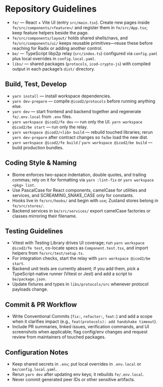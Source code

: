 # Repository Guidelines

- `fe/` — React + Vite UI (entry `src/main.tsx`). Create new pages inside `fe/src/components/<feature>/` and register them in `fe/src/App.tsx`; keep feature helpers beside the page.
- `fe/src/components/layout/` holds shared shells/navs, and `fe/src/components/ui/` keeps reusable primitives—reuse these before reaching for Radix or adding another control.
- `be/` — TypeScript libp2p relay (`src/index.ts`) configured via `config.yaml` plus local overrides in `config.local.yaml`.
- `libs/` — shared packages (`protocols`, `icod-crypto-js`) with compiled output in each package’s `dist/` directory.

## Build, Test, Develop
- `yarn install` — install workspace dependencies.
- `yarn dev-prepare` — compile `@icod2/protocols` before running anything else.
- `yarn dev` — start frontend and backend together and regenerate `fe/.env.local` from `.env` files.
- `yarn workspace @icod2/fe dev` — run only the UI. `yarn workspace @icod2/be start` — run only the relay.
- `yarn workspace @icod2/<lib> build` — rebuild touched libraries; rerun `yarn dev-prepare` after contract changes so `fe`/`be` load the new dist.
- `yarn workspace @icod2/fe build` / `yarn workspace @icod2/be build` — build production bundles.

## Coding Style & Naming
- Biome enforces two-space indentation, double quotes, and trailing commas; rely on it for formatting via `yarn :lint-fix` or `yarn workspace <pkg> lint`.
- Use PascalCase for React components, camelCase for utilities and services, and SCREAMING_SNAKE_CASE only for constants.
- Hooks live in `fe/src/hooks/` and begin with `use`; Zustand stores belong in `fe/src/stores/`.
- Backend services in `be/src/services/` export camelCase factories or classes mirroring their filename.

## Testing Guidelines
- Vitest with Testing Library drives UI coverage; run `yarn workspace @icod2/fe test`, co-locate specs as `Component.test.tsx`, and import helpers from `fe/src/test/setup.ts`.
- For integration checks, start the relay with `yarn workspace @icod2/be start`.
- Backend unit tests are currently absent; if you add them, pick a TypeScript-native runner (Vitest or Jest) and add a script to `be/package.json`.
- Update fixtures and types in `libs/protocols/src` whenever protocol payloads change.

## Commit & PR Workflow
- Write Conventional Commits (`fix:`, `refactor:`, `feat:`) and add a scope when it clarifies impact (e.g., `feat(protocols): add handshake timeout`).
- Include PR summaries, linked issues, verification commands, and UI screenshots when applicable; flag config/env changes and request review from maintainers of touched packages.

## Configuration Notes
- Keep shared secrets in `.env`; put local overrides in `.env.local` or `be/config.local.yaml`.
- Rerun `yarn dev` after updating env keys; it rebuilds `fe/.env.local`.
- Never commit generated peer IDs or other sensitive artifacts.
